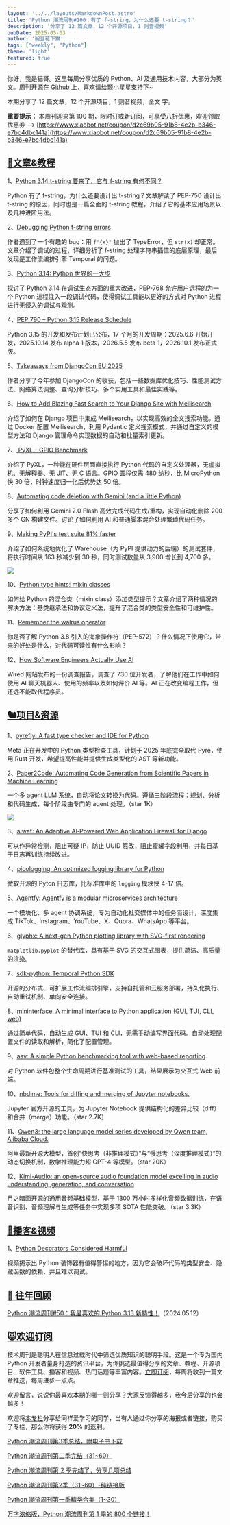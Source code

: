```yaml
---
layout: '../../layouts/MarkdownPost.astro'
title: 'Python 潮流周刊#100：有了 f-string，为什么还要 t-string？'
description: '分享了 12 篇文章，12 个开源项目，1 则音视频'
pubDate: 2025-05-03
author: '豌豆花下猫'
tags: ["weekly", "Python"] 
theme: 'light'
featured: true
---
```


你好，我是猫哥。这里每周分享优质的 Python、AI 及通用技术内容，大部分为英文。周刊开源在 [Github](https://github.com/chinesehuazhou/python-weekly) 上，喜欢请给颗小星星支持下~

本期分享了 12 篇文章，12 个开源项目，1 则音视频，全文  字。

**重要提示：** 本周刊迎来第 100 期，限时订或新订阅，可享受八折优惠，欢迎领取优惠券 --> [https://www.xiaobot.net/coupon/d2c69b05-91b8-4e2b-b346-e7bc4dbc141a](https://www.xiaobot.net/coupon/d2c69b05-91b8-4e2b-b346-e7bc4dbc141a)

## [🦄文章&教程](https://xiaobot.net/p/python_weekly)

1、[Python 3.14 t-string 要来了，它与 f-string 有何不同？](https://pythoncat.top/posts/2025-04-27-t-string)

Python 有了 f-string，为什么还要设计出 t-string？文章解读了 PEP-750 设计出 t-string 的原因，同时也是一篇全面的 t-string 教程，介绍了它的基本应用场景以及几种进阶用法。

2、[Debugging Python f-string errors](https://brandonchinn178.github.io/posts/2025/04/26/debugging-python-fstring-errors/)

作者遇到了一个有趣的 bug：用 `f"{x}"` 抛出了 TypeError，但 `str(x)` 却正常。文章介绍了调试的过程，详细分析了 f-string 处理字符串插值的底层原理，最后发现是工作流编排引擎 Temporal 的问题。

3、[Python 3.14: Python 世界的一大步](https://www.manjusaka.blog/posts/2025/04/26/3-14-is-one-of-the-best-python-version/)

探讨了 Python 3.14 在调试生态方面的重大改进，PEP-768 允许用户远程的为一个 Python 进程注入一段调试代码，使得调试工具能以更好的方式对 Python 进程进行无侵入的调试与观测。

4、[PEP 790 – Python 3.15 Release Schedule](https://peps.python.org/pep-0790/)

Python 3.15 的开发和发布计划已公布，17 个月的开发周期：2025.6.6 开始开发，2025.10.14 发布 alpha 1 版本，2026.5.5 发布 beta 1，2026.10.1 发布正式版。

5、[Takeaways from DjangoCon EU 2025](https://www.zachbellay.com/posts/djangocon-eu-2025)

作者分享了今年参加 DjangoCon 的收获，包括一些数据库优化技巧、性能测试方法、网络算法调整、查询分析技巧、多个实用工具和最佳实践等。

6、[How to Add Blazing Fast Search to Your Django Site with Meilisearch](https://www.revsys.com/tidbits/how-to-add-blazing-fast-search-to-your-django-site-with-meilisearch/)

介绍了如何在 Django 项目中集成 Meilisearch，以实现高效的全文搜索功能。通过 Docker 配置 Meilisearch，利用 Pydantic 定义搜索模式，并通过自定义的模型方法和 Django 管理命令实现数据的自动和批量索引更新。

7、[ PyXL - GPIO Benchmark](https://www.runpyxl.com/gpio)

介绍了 PyXL，一种能在硬件层面直接执行 Python 代码的自定义处理器，无虚拟机、无解释器、无 JIT、无 C 语言。GPIO 圆程仅需 480 纳秒，比 MicroPython 快 30 倍，时钟速度归一化后优势达 50 倍。

8、[Automating code deletion with Gemini (and a little Python)](https://technicalwriting.dev/ml/gn.html)

分享了如何利用 Gemini 2.0 Flash 高效完成代码生成/重构，实现自动化删除 200 多个 GN 构建文件。讨论了如何利用 AI 和普通脚本混合处理繁琐代码任务。

9、[Making PyPI's test suite 81% faster](https://blog.trailofbits.com/2025/05/01/making-pypis-test-suite-81-faster/)

介绍了如何系统地优化了 Warehouse（为 PyPI 提供动力的后端）的测试套件，将执行时间从 163 秒减少到 30 秒，同时测试数量从 3,900 增长到 4,700 多。

![](https://img.pythoncat.top/2025-05-03-pypi.png)

10、[Python type hints: mixin classes](https://adamj.eu/tech/2025/05/01/python-type-hints-mixin-classes/)

如何给 Python 的混合类（mixin class）添加类型提示？文章介绍了两种情况的解决方法：基类继承法和协议定义法，提升了混合类的类型安全性和可维护性。

11、[Remember the walrus operator](https://www.mostlypython.com/remember-the-walrus-operator/)

你是否了解 Python 3.8 引入的海象操作符（PEP-572）？什么情况下使用它，带来的好处是什么，对代码可读性有什么影响？

12、[How Software Engineers Actually Use AI](https://www.wired.com/story/how-software-engineers-coders-actually-use-ai/)

Wired 网站发布的一份调查报告，调查了 730 位开发者，了解他们在工作中如何使用 AI 聊天机器人、使用的频率以及如何评价 AI 等。AI 正在改变编程工作，但还远不能取代程序员。

## [🐿️项目&资源](https://xiaobot.net/p/python_weekly)

1、[pyrefly: A fast type checker and IDE for Python](https://github.com/facebook/pyrefly)

Meta 正在开发中的 Python 类型检查工具，计划于 2025 年底完全取代 Pyre，使用 Rust 开发，希望提高性能并提供生成类型化的 AST 等新功能。

2、[Paper2Code: Automating Code Generation from Scientific Papers in Machine Learning](https://github.com/going-doer/Paper2Code)

一个多 agent LLM 系统，自动将论文转换为代码。遵循三阶段流程：规划、分析和代码生成，每个阶段由专门的 agent 处理。（star 1K）

![](https://img.pythoncat.top/2025-05-02-paper2code.png)

3、[aiwaf: An Adaptive AI‑Powered Web Application Firewall for Django](https://github.com/aayushgauba/aiwaf/tree/main)

可以作异常检测，阻止可疑 IP，防止 UUID 篡改，阻止蜜罐字段利用，并每日基于日志再训练持续改进。 

4、[picologging: An optimized logging library for Python](https://github.com/microsoft/picologging)

微软开源的 Pyton 日志库，比标准库中的 `logging` 模块快 4-17 倍。

5、[Agentfy: Agentfy is a modular microservices architecture](https://github.com/Agentfy-io/Agentfy/tree/main)

一个模块化、多 agent 协调系统，专为自动化社交媒体中的任务而设计，深度集成 TikTok、Instagram、YouTube、X、Quora、WhatsApp 等平台。

6、[glyphx: A next-gen Python plotting library with SVG-first rendering](https://github.com/kjkoeller/glyphx)

`matplotlib.pyplot` 的替代库，具有基于 SVG 的交互式图表，提供简洁、高质量的渲染。

7、[sdk-python: Temporal Python SDK](https://github.com/temporalio/sdk-python)

开源的分布式、可扩展工作流编排引擎，支持自托管和云服务部署，持久化执行、自动重试机制、单向安全连接。

8、[mininterface: A minimal interface to Python application (GUI, TUI, CLI, web)](https://github.com/CZ-NIC/mininterface)

通过简单代码，自动生成 GUI、TUI 和 CLI，无需手动编写界面代码。自动处理配置文件的读取和解析，简化了配置管理。

9、[asv: A simple Python benchmarking tool with web-based reporting](https://github.com/airspeed-velocity/asv)

对 Python 软件包整个生命周期进行基准测试的工具，结果展示为交互式 Web 前端。

10、[nbdime: Tools for diffing and merging of Jupyter notebooks.](https://github.com/jupyter/nbdime)

Jupyter 官方开源的工具，为 Jupyter Notebook 提供结构化的差异比较（diff）和合并（merge）功能。（star 2.7K）

11、[Qwen3: the large language model series developed by Qwen team, Alibaba Cloud.](https://github.com/QwenLM/Qwen3)

阿里最新开源大模型，首创“快思考（非推理模式）”与“慢思考（深度推理模式）”的动态切换机制，数学推理能力超 GPT-4 等模型。（star 20K）

12、[Kimi-Audio: an open-source audio foundation model excelling in audio understanding, generation, and conversation](https://github.com/MoonshotAI/Kimi-Audio)

月之暗面开源的通用音频基础模型，基于 1300 万小时多样化音频数据训练，在语音识别、音频理解与生成等任务中实现多项 SOTA 性能突破。（star 3.3K）

## [🐢播客&视频](https://xiaobot.net/p/python_weekly)

1、[Python Decorators Considered Harmful](https://www.youtube.com/watch?v=dVnNc9oEnF8)

视频揭示出 Python 装饰器有值得警惕的地方，因为它会破坏代码的类型安全、隐藏函数的依赖、并且难以调试。

## [🐧 往年回顾](https://xiaobot.net/p/python_weekly)

[Python 潮流周刊#50：我最喜欢的 Python 3.13 新特性！](https://pythoncat.top/posts/2024-05-12-weekly)（2024.05.12）

## [🐱欢迎订阅](https://xiaobot.net/p/python_weekly)

技术周刊是聪明人在信息过载时代中筛选优质知识的聪明手段。这是一个专为国内 Python 开发者量身打造的资讯平台，为你挑选最值得分享的文章、教程、开源项目、软件工具、播客和视频、热门话题等丰富内容。[立即订阅](https://xiaobot.net/p/python_weekly)，每周将收到一篇文章推送，每周进步一点点。

欢迎留言，说说你最喜欢本期的哪一则分享？大家反馈得越多，我今后分享的也会越多！

欢迎将[本专栏](https://xiaobot.net/p/python_weekly)分享给同样爱学习的同学，当有人通过你分享的海报或者链接，购买了专栏，那么你将获得 **20%** 的返利。

[Python 潮流周刊第3季总结，附电子书下载](https://pythoncat.top/posts/2025-04-20-sweekly)

[Python 潮流周刊第二季完结（31~60）](https://pythoncat.top/posts/2025-04-20-iweekly)

[Python 潮流周刊第 2 季完结了，分享几项总结](https://pythoncat.top/posts/2024-07-14-iweekly)

[Python 潮流周刊第2季（31~60）-纯链接版](https://pythoncat.top/posts/2025-04-19-sweekly)

[Python 潮流周刊第一季精华合集（1~30）](https://pythoncat.top/posts/2023-12-11-weekly)

[万字浓缩版，Python 潮流周刊第 1 季的 800 个链接！](https://xiaobot.net/post/78c3d645-86fa-4bd8-8eac-46fb192a339e)